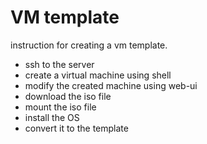 # VM template

instruction for creating a vm template.


- ssh to the server
- create a virtual machine using shell
- modify the created machine using web-ui 
- download the iso file
- mount the iso file
- install the OS
- convert it to the template 
